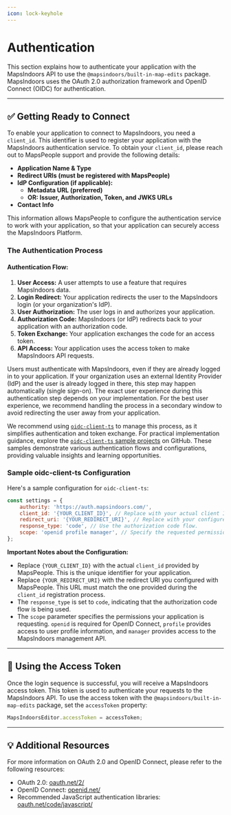 ```yaml
---
icon: lock-keyhole
---
```


# Authentication

This section explains how to authenticate your application with the MapsIndoors API to use the `@mapsindoors/built-in-map-edits` package. MapsIndoors uses the OAuth 2.0 authorization framework and OpenID Connect (OIDC) for authentication.

***

## ✅ Getting Ready to Connect

To enable your application to connect to MapsIndoors, you need a `client_id`. This identifier is used to register your application with the MapsIndoors authentication service. To obtain your `client_id`, please reach out to MapsPeople support and provide the following details:

* **Application Name & Type**
* **Redirect URIs (must be registered with MapsPeople)**
* **IdP Configuration (if applicable):**
  * **Metadata URL (preferred)**
  * **OR: Issuer, Authorization, Token, and JWKS URLs**
* **Contact Info**

This information allows MapsPeople to configure the authentication service to work with your application, so that your application can securely access the MapsIndoors Platform.

### The Authentication Process

#### **Authentication Flow:**

1. **User Access:** A user attempts to use a feature that requires MapsIndoors data.
2. **Login Redirect:** Your application redirects the user to the MapsIndoors login (or your organization's IdP).
3. **User Authorization:** The user logs in and authorizes your application.
4. **Authorization Code:** MapsIndoors (or IdP) redirects back to your application with an authorization code.
5. **Token Exchange:** Your application exchanges the code for an access token.
6. **API Access:** Your application uses the access token to make MapsIndoors API requests.

Users must authenticate with MapsIndoors, even if they are already logged in to your application. If your organization uses an external Identity Provider (IdP) and the user is already logged in there, this step may happen automatically (single sign-on). The exact user experience during this authentication step depends on your implementation.  For the best user experience, we recommend handling the process in a secondary window to avoid redirecting the user away from your application.

We recommend using [`oidc-client-ts`](https://github.com/authts/oidc-client-ts) to manage this process, as it simplifies authentication and token exchange. For practical implementation guidance, explore the [`oidc-client-ts` sample projects](https://github.com/authts/oidc-client-ts/tree/main/samples/Parcel/src) on GitHub. These samples demonstrate various authentication flows and configurations, providing valuable insights and learning opportunities.

### Sample oidc-client-ts Configuration

Here's a sample configuration for `oidc-client-ts`:

```javascript
const settings = {
    authority: 'https://auth.mapsindoors.com/',
    client_id: '{YOUR_CLIENT_ID}', // Replace with your actual client ID provided by MapsPeople.
    redirect_uri: '{YOUR_REDIRECT_URI}', // Replace with your configured redirect URI provided to MapsPeople.
    response_type: 'code', // Use the authorization code flow.
    scope: 'openid profile manager', // Specify the requested permissions.
};
```

**Important Notes about the Configuration:**

* Replace `{YOUR_CLIENT_ID}` with the actual `client_id` provided by MapsPeople. This is the unique identifier for your application.
* Replace `{YOUR_REDIRECT_URI}` with the redirect URI you configured with MapsPeople. This URL must match the one provided during the `client_id` registration process.
* The `response_type` is set to `code`, indicating that the authorization code flow is being used.
* The `scope` parameter specifies the permissions your application is requesting. `openid` is required for OpenID Connect, `profile` provides access to user profile information, and `manager` provides access to the MapsIndoors management API.&#x20;

***

## 🚀 Using the Access Token

Once the login sequence is successful, you will receive a MapsIndoors access token. This token is used to authenticate your requests to the MapsIndoors API. To use the access token with the `@mapsindoors/built-in-map-edits` package, set the `accessToken` property:

```javascript
MapsIndoorsEditor.accessToken = accessToken;
```

***

## 💡 **Additional Resources**

For more information on OAuth 2.0 and OpenID Connect, please refer to the following resources:

* OAuth 2.0: [oauth.net/2/](https://oauth.net/2/)
* OpenID Connect: [openid.net/](https://openid.net/)
* Recommended JavaScript authentication libraries: [oauth.net/code/javascript/](http://oauth.net/code/javascript/)

